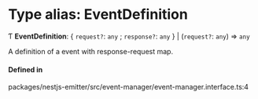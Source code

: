 # Type alias: EventDefinition

Ƭ **EventDefinition**: { `request?`: `any` ; `response?`: `any` } \| (`request?`: `any`) => `any`

A definition of a event with response-request map.

#### Defined in

packages/nestjs-emitter/src/event-manager/event-manager.interface.ts:4

